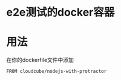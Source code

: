 e2e测试的docker容器
==================

# 用法  
在你的dockerfile文件中添加  
```
FROM cloudcube/nodejs-with-protractor
```  
